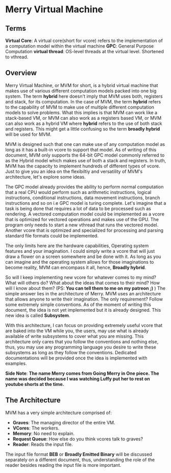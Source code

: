 # Merry Virtual Machine

## Terms
**__Virtual Core__**: A virtual core(short for vcore) refers to the implementation of a computation model within the virtual machine 
**__GPC__**:  General Purpose Computation
**__virtual thread__**: OS-level threads at the virtual level. Shortened to vthread.

## Overview

Merry Virtual Machine, or MVM for short, is a hybrid virtual machine that makes use of various different computation models packed into one big system.
The term **hybrid** here doesn't imply that MVM uses both, registers and stack, for its computation. In the case of MVM, the term **hybrid** refers to the capability of MVM to 
make use of multiple different computation models to solve problems. What this implies is that MVM can work like a stack-based VM, or MVM can also work as a registers based VM, or
MVM can also work as a hybrid VM where **hybrid** refers to the use of both stack and registers. This might get a little confusing so the term **broadly hybrid** will be used for MVM.

MVM is designed such that one can make use of any computation model as long as it has a built-in vcore to support that model. As of writing of this document, MVM only supports
the 64-bit GPC model commonly referred to as the Hybrid model which makes use of both a stack and registers. In truth, MVM has the capacity to implement hundreds of different types of vcore.
Just to give you an idea on the flexibiltiy and versatility of MVM's architecture, let's explore some ideas.

The GPC model already provides the ability to perform normal computation that a real CPU would perform such as arithmetic instructions, logical instructions, conditional instructions, data movement instructions,
branch instructions and so on i.e GPC model is turing complete. Let's imagine that a task is being done that requires a lot of data to be processed such as rendering. A vectored computation model could be implemented
as a vcore that is optimized for vectored operations and makes use of the GPU. The program only needs to start a new vthread that runs the vectored model. Another vcore that is optimized and specialized for processing 
and parsing standard file formats could be implemented. 

The only limits here are the hardware capabilities, Operating system features and your imagination. I could simply write a vcore that will just draw a flower on a screen somewhere and be done with it. As long as you
can imagine and the operating system allows for those imaginations to become reality, MVM can encompass it all, hence, **Broadly hybrid**.

So will I keep implementing new vcore for whatever comes to my mind? What will others do? What about the ideas that comes to their mind? How will I know about them? (PS: __You can tell them to me on my patreon ;\)__ )
The simple answer lies in the architecture of Merry. MVM uses an architecture that allows anyone to write their imagination. The only requirement? Follow some extremely simple conventions. As of the moment of writing this
document, the idea is not yet implemented but it is already designed. This new idea is called **Subsystem**.

With this architecture, I can focus on providing extremely useful vcore that are baked into the VM while you, the users, may use what is already available of write subsystems to cover what you are missing. This 
architecture only cares that you follow the conventions and nothing else, thus, you may use any programming language you desire to write these subsystems as long as they follow the conventions. Dedicated documentations
will be provided once the idea is implemented with examples.

**Side Note**: __The name Merry comes from Going Merry in One piece. The name was decided because I was watching Luffy put her to rest on youtube shorts at the time.__

## The Architecture

MVM has a very simple architecture comprised of: 
- **Graves**: The managing director of the entire VM.
- **VCores**: The workers.
- **Memory**: No need to explain.
- **Request Queue**: How else do you think vcores talk to graves?
- **Reader**: Reads the input file.

The input file format **BEB** or **Broadly Emitted Binary** will be discussed separately on a different document, thus, understanding the role of the reader besides reading the input file is more important.


